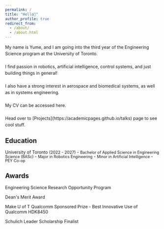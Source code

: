 ```yaml
---
permalink: /
title: "Hello👋"
author_profile: true
redirect_from: 
  - /about/
  - /about.html
---
```


<span style="line-height: 1.5;">
  My name is Yume, and I am going into the third year of the Engineering Science program at the University of Toronto. <br>
  <br>
  I find passion in robotics, artificial intelligence, control systems, and just building things in general!<br>
  <br>
  I also have a strong interest in aerospace and biomedical systems, as well as in systems engineering.<br>
  <br>
  My CV can be accessed here. <br>
  <br>
  Head over to [Projects](https://academicpages.github.io/talks) page to see cool stuff.
</span>


Education
------
<span style="line-height: 1;">
University of Toronto <span style="font-size: 0.94em;">(2022 - 2027)</span>
- <span style="font-size: 0.9em">Bachelor of Applied Science in Engineering Science (BASc)</span>  
- <span style="font-size: 0.9em">Major in Robotics Engineering</span>  
- <span style="font-size: 0.9em">Minor in Artificial Intelligence</span>  
- <span style="font-size: 0.9em">PEY Co-op</span>
</span>

Awards
------
Engineering Science Research Opportunity Program 

Dean's Merit Award 

Make U of T Qualcomm Sponsored Prize - Best Innovative Use of Qualcomm HDK8450

Schulich Leader Scholarship Finalist